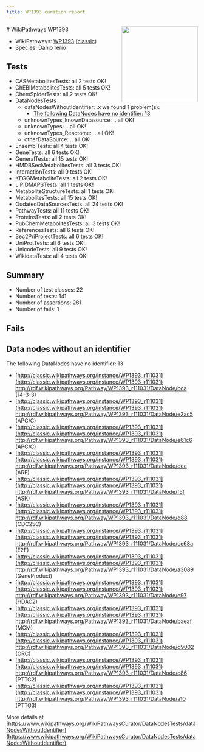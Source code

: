 ```yaml
---
title: WP1393 curation report
---
```


<img style="float: right; width: 200px" src="https://upload.wikimedia.org/wikipedia/commons/thumb/8/83/Wplogo_with_text_500.png/640px-Wplogo_with_text_500.png" />
# WikiPathways WP1393

* WikiPathways: [WP1393](https://wikipathways.org/pathways/WP1393) ([classic](https://classic.wikipathways.org/instance/WP1393))
* Species: Danio rerio
## Tests
* CASMetabolitesTests: all 2 tests OK!
* ChEBIMetabolitesTests: all 5 tests OK!
* ChemSpiderTests: all 2 tests OK!
* DataNodesTests
    * dataNodesWithoutIdentifier: .x we found 1 problem(s):
        * [The following DataNodes have no identifier: 13](#8792c493)
    * unknownTypes_knownDatasource: .. all OK!
    * unknownTypes: .. all OK!
    * unknownTypes_Reactome: .. all OK!
    * otherDataSource: .. all OK!
* EnsemblTests: all 4 tests OK!
* GeneTests: all 6 tests OK!
* GeneralTests: all 15 tests OK!
* HMDBSecMetabolitesTests: all 3 tests OK!
* InteractionTests: all 9 tests OK!
* KEGGMetaboliteTests: all 2 tests OK!
* LIPIDMAPSTests: all 1 tests OK!
* MetaboliteStructureTests: all 1 tests OK!
* MetabolitesTests: all 15 tests OK!
* OudatedDataSourcesTests: all 24 tests OK!
* PathwayTests: all 11 tests OK!
* ProteinsTests: all 2 tests OK!
* PubChemMetabolitesTests: all 3 tests OK!
* ReferencesTests: all 6 tests OK!
* Sec2PriProjectTests: all 6 tests OK!
* UniProtTests: all 6 tests OK!
* UnicodeTests: all 9 tests OK!
* WikidataTests: all 4 tests OK!


## Summary

* Number of test classes: 22
* Number of tests: 141
* Number of assertions: 281
* Number of fails: 1

## Fails

<a name="8792c493" />

## Data nodes without an identifier

The following DataNodes have no identifier: 13

* [http://classic.wikipathways.org/instance/WP1393_r111031](http://classic.wikipathways.org/instance/WP1393_r111031) http://rdf.wikipathways.org/Pathway/WP1393_r111031/DataNode/bca (14-3-3)
* [http://classic.wikipathways.org/instance/WP1393_r111031](http://classic.wikipathways.org/instance/WP1393_r111031) http://rdf.wikipathways.org/Pathway/WP1393_r111031/DataNode/e2ac5 (APC/C)
* [http://classic.wikipathways.org/instance/WP1393_r111031](http://classic.wikipathways.org/instance/WP1393_r111031) http://rdf.wikipathways.org/Pathway/WP1393_r111031/DataNode/e61c6 (APC/C)
* [http://classic.wikipathways.org/instance/WP1393_r111031](http://classic.wikipathways.org/instance/WP1393_r111031) http://rdf.wikipathways.org/Pathway/WP1393_r111031/DataNode/dec (ARF)
* [http://classic.wikipathways.org/instance/WP1393_r111031](http://classic.wikipathways.org/instance/WP1393_r111031) http://rdf.wikipathways.org/Pathway/WP1393_r111031/DataNode/f5f (ASK)
* [http://classic.wikipathways.org/instance/WP1393_r111031](http://classic.wikipathways.org/instance/WP1393_r111031) http://rdf.wikipathways.org/Pathway/WP1393_r111031/DataNode/d88 (CDC25C)
* [http://classic.wikipathways.org/instance/WP1393_r111031](http://classic.wikipathways.org/instance/WP1393_r111031) http://rdf.wikipathways.org/Pathway/WP1393_r111031/DataNode/ce68a (E2F)
* [http://classic.wikipathways.org/instance/WP1393_r111031](http://classic.wikipathways.org/instance/WP1393_r111031) http://rdf.wikipathways.org/Pathway/WP1393_r111031/DataNode/a3089 (GeneProduct)
* [http://classic.wikipathways.org/instance/WP1393_r111031](http://classic.wikipathways.org/instance/WP1393_r111031) http://rdf.wikipathways.org/Pathway/WP1393_r111031/DataNode/e97 (HDAC2)
* [http://classic.wikipathways.org/instance/WP1393_r111031](http://classic.wikipathways.org/instance/WP1393_r111031) http://rdf.wikipathways.org/Pathway/WP1393_r111031/DataNode/baeaf (MCM)
* [http://classic.wikipathways.org/instance/WP1393_r111031](http://classic.wikipathways.org/instance/WP1393_r111031) http://rdf.wikipathways.org/Pathway/WP1393_r111031/DataNode/d9002 (ORC)
* [http://classic.wikipathways.org/instance/WP1393_r111031](http://classic.wikipathways.org/instance/WP1393_r111031) http://rdf.wikipathways.org/Pathway/WP1393_r111031/DataNode/c86 (PTTG2)
* [http://classic.wikipathways.org/instance/WP1393_r111031](http://classic.wikipathways.org/instance/WP1393_r111031) http://rdf.wikipathways.org/Pathway/WP1393_r111031/DataNode/a10 (PTTG3)


More details at [https://www.wikipathways.org/WikiPathwaysCurator/DataNodesTests/dataNodesWithoutIdentifier](https://www.wikipathways.org/WikiPathwaysCurator/DataNodesTests/dataNodesWithoutIdentifier)

